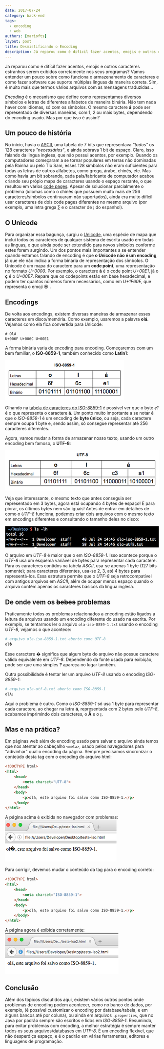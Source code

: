 ```yaml
---
date: 2017-07-24
category: back-end
tags:
  - encoding
  - web
authors: [mariofts]
layout: post
title: Desmistificando o Encoding
description: Já reparou como é difícil fazer acentos, emojis e outros caracteres estranhos serem exibidos corretamente nos seus programas? Vamos entender um pouco sobre como funciona o armazenamento de caracteres e como fazer software que suporte múltiplas línguas da maneira correta.
---
```


Já reparou como é difícil fazer acentos, emojis e outros caracteres estranhos serem exibidos corretamente nos seus programas? Vamos entender um pouco sobre como funciona o armazenamento de caracteres e como fazer software que suporte múltiplas línguas da maneira correta. Sim, é muito mais que termos vários arquivos com as mensagens traduzidas...

*Encoding* é o mecanismo que define como representamos diversos símbolos e letras de diferentes alfabetos de maneira binária. Não tem nada haver com idiomas, só com os símbolos. O mesmo caractere **á** pode ser representado de diversas maneiras, com 1, 2 ou mais bytes, dependendo do encoding usado. Mas por que isso é assim?

## Um pouco de história

No início, havia o [ASCII](http://www.robelle.com/library/smugbook/ascii.html), uma tabela de 7 bits que representava _"todos"_ os 128 caracteres _"necessários"_, e ainda sobrava 1 bit de espaço. Claro, isso falando da lingua inglesa, que não possui acentos, por exemplo. Quando os computadores começaram a se tornar populares em terras não dominadas pela Rainha ou pelo Tio Sam, esses 128 símbolos não eram suficientes para todas as letras de outros alfabetos, como grego, árabe, chinês, etc. Mas como havia um bit sobrando, cada país/fabricante de computador acabou criando seu própio mapa de caracteres usando o espaço restante, o que resultou em vários [code pages](http://www.i18nguy.com/unicode/codepages.html#msftdos). Apesar de solucionar parcialmente o problema (idiomas como o chinês que possuem muito mais de 256 caracteres/símbolos continuaram não suportados), ainda era muito difícil usar caracteres de dois code pages diferentes no mesmo arquivo (por exemplo, uma letra grega ∑ e o caracter de ¡ do espanhol).

## O Unicode

Para organizar essa bagunça, surgiu o [Unicode](http://www.unicode.org/), uma espécie de mapa que inclui todos os caracteres de qualquer sistema de escrita usado em todas as línguas, e que ainda pode ser extendido para novos símbolos conforme estes forem surgindo. Um dos pontos mais importantes a se entender quando estamos falando de encoding é que **o Unicode não é um encoding**, já que ele não indica a forma binária de representação dos símbolos. O Unicode é um mapa do caractere para um **code point**, uma representação no formato *U+0000*. Por exemplo, o caractere **á** é o code point *U+00E1*, já o **ç** é o *U+00E7*. Repare que os codepoints estão em base hexadecimal, e podem ter quantos números forem necessários, como em *U+1F60E*, que representa o emoji 😎 .

## Encodings

De volta aos encodings, existem diversas maneiras de armazenar esses caracteres em disco/memória. Como exemplo, usaremos a palavra **olá**. Vejamos como ela fica convertida para Unicode:

```
# Olá
U+006F U+006C U+00E1
```
A forma binária varia de encoding para encoding. Começaremos com um bem familiar, o **ISO-8859-1**, também conhecido como **Latin1**:

![Tabela com a palavra olá em hexadecimal e binário em ISO-8859-1](/images/encoding-1.png)

Olhando na [tabela de caracteres do ISO-8859-1](https://cs.stanford.edu/people/miles/iso8859.html) é possível ver que o byte *e1* é o que representa o caractere **á**. Um ponto muito importante a se notar é que o *ISO-8859-1* é um encoding de **byte único**, ou seja, cada caractere sempre ocupa 1 byte e, sendo assim, só consegue representar até 256 caracteres diferentes.

Agora, vamos mudar a forma de armazenar nosso texto, usando um outro encoding bem famoso, o **UTF-8**:

![Tabela com a palavra olá em hexadecimal e binário em UTF-8](/images/encoding-2.png)

Veja que interessante, o mesmo texto que antes conseguia ser representado em 3 bytes, agora está ocupando 4 bytes de espaço! E para piorar, os últimos bytes nem são iguais! Antes de entrar em detalhes de como o *UTF-8* funciona, podemos criar dois arquivos com o mesmo texto em encodings diferentes e consultando o tamanho deles no disco:

![Tamanho dos arquivos no sistema operacional](/images/encoding-3.png)

O arquivo em *UTF-8* é maior que o em *ISO-8859-1*. Isso acontece porque o *UTF-8* usa um esquema variável de bytes para representar cada caractere. Para os caracteres contidos na tabela *ASCII*, usa-se apenas 1 byte (127 bits somente); para caracteres diferentes, usa-se 2, 3, até 4 bytes para representá-los. Essa estrutura permite que o *UTF-8* seja retrocompatível com antigos arquivos em *ASCII*, além de ocupar menos espaço quando o arquivo contém apenas os caracteres básicos da língua inglesa.

## De onde vem os ~~bebes~~ problemas

Praticamente todos os problemas relacionados a encoding estão ligados a leitura de arquivos usando um encoding diferente do usado na escrita. Por exemplo, se tentarmos ler o arquivo `ola-iso-8859-1.txt` usando o encoding *UTF-8*, vejamos o que acontece:

```bash
# arquivo ola-iso-8859-1.txt aberto como UTF-8
ol�
```
Esse caractere **�** significa que algum byte do arquivo não possue caractere válido equivalente em *UTF-8*. Dependendo da fonte usada para exibição, pode ser que uma simples **?** apareça no lugar também.

Outra possibilidade é tentar ler um arquivo *UTF-8* usando o encoding *ISO-8859-1*:

```bash
# arquivo ola-utf-8.txt aberto como ISO-8859-1
olÃ¡
```

Aqui o problema é outro. Como o *ISO-8859-1* só usa 1 byte para representar cada caractere, ao chegar na letra **á**, representada com 2 bytes pelo *UTF-8*, acabamos imprimindo dois caracteres, o **Ã** e o **¡**.

## Mas e na prática?

Em páginas web além do encoding usado para salvar o arquivo ainda temos que nos atentar ao cabeçalho `<meta>`, usado pelos navegadores para "adivinhar" qual o encoding da página. Sempre precisamos sincronizar o conteúdo desta tag com o encoding do arquivo html:

```html
<!DOCTYPE html>
<html>
	<head>
		<meta charset="UTF-8">
	</head>
	<body>
		<p>olá, este arquivo foi salvo como ISO-8859-1.</p>
	</body>
</html>
```

A página acima é exibida no navegador com problemas:
![Página com problemas de encoding ](/images/encoding-4.png)

Para corrigir, devemos mudar o conteúdo da tag para o encoding correto:

```html
<!DOCTYPE html>
<html>
	<head>
		<meta charset="ISO-8859-1">
	</head>
	<body>
		<p>olá, este arquivo foi salvo como ISO-8859-1.</p>
	</body>
</html>
```

A página agora é exibida corretamente:
![Página com problemas de encoding ](/images/encoding-5.png)

## Conclusão

Além dos tópicos discutidos aqui, existem vários outros pontos onde problemas de encoding podem acontecer, como no banco de dados, por exemplo, (é possível customizar o encoding por database/tabela, e em alguns bancos até por coluna), ou ainda em arquivos `.properties`, que no Java por padrão sempre são escritos e lidos em *ISO-8859-1*. Resumindo, para evitar problemas com encoding, a melhor estratégia é sempre manter todos os seus arquivos/databases em *UTF-8*. É um encoding flexível, que não desperdiça espaço, e é o padrão em várias ferramentas, editores e linguagens de programação.
